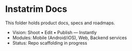 # Instatrim Docs

This folder holds product docs, specs and roadmaps.
- Vision: Shoot • Edit • Publish — Instantly
- Modules: Mobile (Android/iOS), Web, Backend services
- Status: Repo scaffolding in progress

